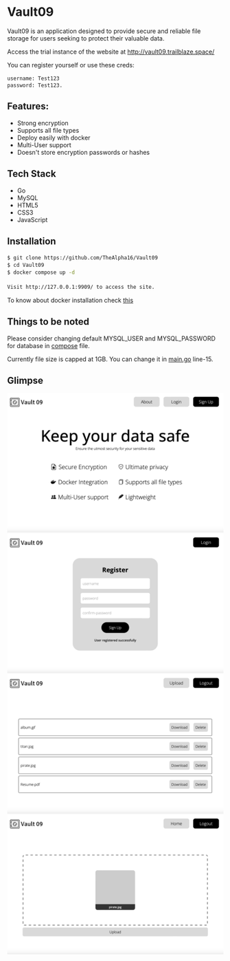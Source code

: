 # Vault09
Vault09 is an application designed to provide secure and reliable file storage for users seeking to protect their valuable data.


Access the trial instance of the website at http://vault09.trailblaze.space/

You can register yourself or use these creds:

```
username: Test123
password: Test123.
```

## Features:
- Strong encryption
- Supports all file types
- Deploy easily with docker
- Multi-User support
- Doesn't store encryption passwords or hashes

## Tech Stack
- Go
- MySQL
- HTML5
- CSS3
- JavaScript

## Installation

```bash
$ git clone https://github.com/TheAlpha16/Vault09
$ cd Vault09
$ docker compose up -d

Visit http://127.0.0.1:9909/ to access the site.
```

To know about docker installation check [this](https://docs.docker.com/engine/install/)

## Things to be noted

Please consider changing default MYSQL_USER and MYSQL_PASSWORD for database in [compose](./docker-compose.yml) file.

Currently file size is capped at 1GB. You can change it in [main.go](./secure/main.go) line-15.

## Glimpse

![index-page](./images/index.png)
![register](./images/register.png)
![home](./images/homepage.png)
![upload](./images/upload.png)
